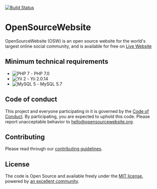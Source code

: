

[![Build Status](https://travis-ci.org/davehenton/opensourcewebsite-org.svg?branch=master)](https://travis-ci.org/davehenton/opensourcewebsite-org) 

# OpenSourceWebsite

OpenSourceWebsite (OSW) is an open source website for the world's largest online social community, and is available for free on [Live Website](https://opensourcewebsite.org)

## Minimum technical requirements

- ![PHP 7](https://img.shields.io/badge/Powered_by-PHP-green.svg?style=flat) - PHP 7.0
- ![Yii 2](https://img.shields.io/badge/Powered_by-Yii_Framework-green.svg?style=flat) - Yii 2.0.14
- ![MySQL 5](https://img.shields.io/badge/Powered_by-MySQL-green.svg?style=flat) - MySQL 5.7

## Code of conduct

This project and everyone participating in it is governed by the [Code of Conduct](CODE_OF_CONDUCT.md). By participating, you are expected to uphold this code. Please report unacceptable behavior to [hello@opensourcewebsite.org](mailto:hello@opensourcewebsite.org).

## Contributing

Please read through our [contributing guidelines](CONTRIBUTING.md).

## License

The code is Open Source and available freely under the [MIT license](LICENSE.md), powered by [an excellent community](https://github.com/opensourcewebsite-org/opensourcewebsite-org/graphs/contributors).

